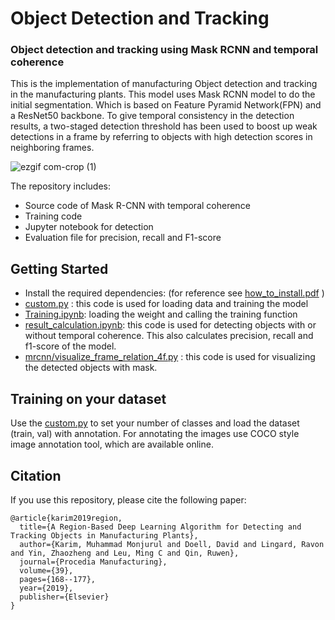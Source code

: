 # Object Detection and Tracking
### Object detection and tracking using Mask RCNN and temporal coherence 
This is the implementation of manufacturing Object detection and tracking in the manufacturing plants. This model uses Mask RCNN model to do the initial segmentation. Which is based on Feature Pyramid Network(FPN) and a ResNet50 backbone. To give temporal consistency in the detection results, a two-staged detection threshold has been used to boost up weak detections in a frame by referring to objects with high detection scores in neighboring frames.


![ezgif com-crop (1)](https://user-images.githubusercontent.com/40798690/57718148-4a6bab00-7642-11e9-9903-309df505b236.gif)

The repository includes:
* Source code of Mask R-CNN with temporal coherence
* Training code
* Jupyter notebook for detection
* Evaluation file for precision, recall and F1-score

## Getting Started
* Install the required dependencies: (for reference see [how_to_install.pdf](https://github.com/monjurulkarim/Tracking_manufacturing/blob/master/how_to_install.pdf) )
* [custom.py](https://github.com/monjurulkarim/Tracking_manufacturing/blob/master/custom.py) : this code is used for loading data and training the model
* [Training.ipynb](https://github.com/monjurulkarim/Tracking_manufacturing/blob/master/Training.ipynb): loading the weight and calling the training function
* [result_calculation.ipynb](https://github.com/monjurulkarim/Tracking_manufacturing/blob/master/result_calculation.ipynb): this code is used for detecting objects with or without temporal coherence. This also calculates precision, recall and f1-score of the model.
* [mrcnn/visualize_frame_relation_4f.py](https://github.com/monjurulkarim/Tracking_manufacturing/blob/master/mrcnn/visualize_frame_relation_4f.py) : this code is used for visualizing the detected objects with mask.

## Training on your dataset
Use the [custom.py](https://github.com/monjurulkarim/Tracking_manufacturing/blob/master/custom.py) to set your number of classes and load the dataset (train, val) with annotation. For annotating the images use COCO style image annotation tool, which are available online.

## Citation
If you use this repository, please cite the following paper:

~~~~
@article{karim2019region,
  title={A Region-Based Deep Learning Algorithm for Detecting and Tracking Objects in Manufacturing Plants},
  author={Karim, Muhammad Monjurul and Doell, David and Lingard, Ravon and Yin, Zhaozheng and Leu, Ming C and Qin, Ruwen},
  journal={Procedia Manufacturing},
  volume={39},
  pages={168--177},
  year={2019},
  publisher={Elsevier}
}
~~~~

